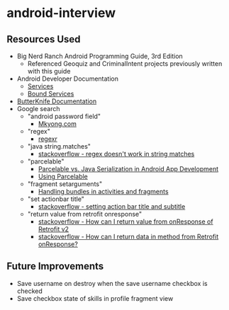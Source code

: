# android-interview

## Resources Used

* Big Nerd Ranch Android Programming Guide, 3rd Edition
    * Referenced Geoquiz and CriminalIntent projects previously written with this guide
* Android Developer Documentation
    * [Services](https://developer.android.com/guide/components/services.html)
    * [Bound Services](https://developer.android.com/guide/components/bound-services.html)
* [ButterKnife Documentation](http://jakewharton.github.io/butterknife/)
* Google search
    * "android password field"
        * [Mkyong.com](https://www.mkyong.com/android/android-password-field-example/)
    * "regex"
        * [regexr](https://regexr.com/)
    * "java string.matches"
        * [stackoverflow - regex doesn't work in string matches](https://stackoverflow.com/questions/8923398/regex-doesnt-work-in-string-matches)
    * "parcelable"
        * [Parcelable vs. Java Serialization in Android App Development](https://www.3pillarglobal.com/insights/parcelable-vs-java-serialization-in-android-app-development)
        * [Using Parcelable](https://guides.codepath.com/android/using-parcelable)
    * "fragment setarguments"
        * [Handling bundles in activities and fragments](http://blog.petrnohejl.cz/handling-bundles-in-activities-and-fragments)
    * "set actionbar title"
        * [stackoverflow - setting action bar title and subtitle](https://stackoverflow.com/questions/14297178/setting-action-bar-title-and-subtitle)
    * "return value from retrofit onresponse"
        * [stackoverflow - How can I return value from onResponse of Retrofit v2](https://stackoverflow.com/questions/44872115/how-can-i-return-value-from-onresponse-of-retrofit-v2)
        * [stackoverflow - How can I return data in method from Retrofit onResponse?](https://stackoverflow.com/questions/42636247/how-can-i-return-data-in-method-from-retrofit-onresponse)
        
        
## Future Improvements

* Save username on destroy when the save username checkbox is checked
* Save checkbox state of skills in profile fragment view
